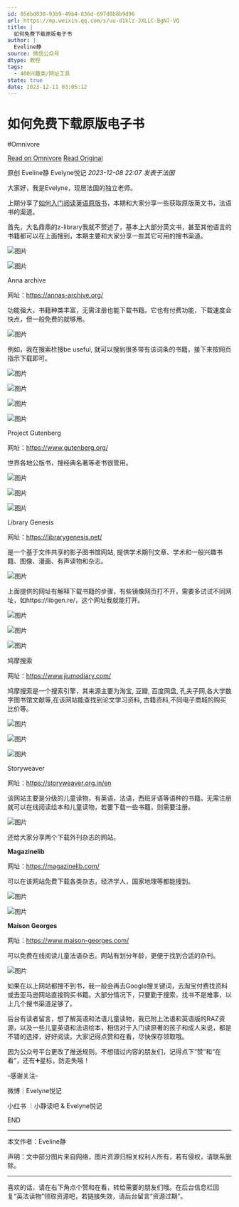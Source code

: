 ```yaml
---
id: 05dbd838-93b9-49b4-836d-697d8b8b9d96
url: https://mp.weixin.qq.com/s/uu-d1klz-JXLLC-BgN7-VQ
title: |
  如何免费下载原版电子书
author: |
  Eveline静
source: 微信公众号
dtype: 教程
tags:
  - 400兴趣类/网址工具
state: true
date: 2023-12-11 03:05:12
---
```



# 如何免费下载原版电子书
#Omnivore

[Read on Omnivore](https://omnivore.app/me/https-mp-weixin-qq-com-s-uu-d-1-klz-jxllc-bg-n-7-vq-18c551e6f8a)
[Read Original](https://mp.weixin.qq.com/s/uu-d1klz-JXLLC-BgN7-VQ)

原创 Eveline静  Evelyne悦记 _2023-12-08 22:07_ _发表于法国_ 

  
大家好，我是Evelyne，现居法国的独立老师。

上期分享了[如何入门阅读英语原版书](http://mp.weixin.qq.com/s?%5F%5Fbiz=MzAwODgxNjIwOA==&mid=2660201061&idx=1&sn=693da83a0f0a32f1252ae86016109ee1&chksm=8012c15ab765484cd836b21ef234d300fa1c86d36ab0cca3cb44be4d97c4795a8ff3997f835d&scene=21#wechat%5Fredirect)，本期和大家分享一些获取原版英文书，法语书的渠道。

首先，大名鼎鼎的z-library我就不赘述了，基本上大部分英文书，甚至其他语言的书籍都可以在上面搜到，本期主要和大家分享一些其它可用的搜书渠道。

![图片](https://proxy-prod.omnivore-image-cache.app/0x0,sxElELv3jehzIe3sSqk_Zg4ILF-81AEEt6P1ZCwlYhq8/https://mmbiz.qpic.cn/mmbiz_png/FPzfh1anJC7kEzOG3SUbssVdb9VOmohibv2WDO8XnX7sOiab6rOCl6bUSicpcS4wotRUb2jQaO98cldicQARHMBXVQ/640?wx_fmt=png)

![图片](https://proxy-prod.omnivore-image-cache.app/0x0,s8OmND95bHNXQqLy8gEoKV_AmvgguOUvfAQA5DZaB3zI/https://mmbiz.qpic.cn/mmbiz_png/FPzfh1anJC7kEzOG3SUbssVdb9VOmohibLIEWPMoX1jxdqztUeVOicm0CZ4L8oicFrXMXSOqwahiaIwPtiagwlaSfCg/640?wx_fmt=png)

Anna archive

网址：https://annas-archive.org/

功能强大，书籍种类丰富，无需注册也能下载书籍。它也有付费功能，下载速度会快点，但一般免费的就够用。

![图片](https://proxy-prod.omnivore-image-cache.app/0x0,syy55F5x9MtlpjplfoVAcw5OhvSTPtqEinuqv8pHeejE/https://mmbiz.qpic.cn/mmbiz_png/FPzfh1anJC5wiaxxJCKfqNCLNbjQEqbSfUiaqbFsPcSsl8SAtKlNVysuL81ertt7TibHPHRn9LgMtiaeQbql2pRkZA/640?wx_fmt=png&from=appmsg)

例如，我在搜索栏搜be useful, 就可以搜到很多带有该词条的书籍，接下来按网页指示下载即可。

![图片](https://proxy-prod.omnivore-image-cache.app/0x0,spxLnhMPcsSCyvB2bUf7HcLsXqgTw59zHkQREdv_Xez4/https://mmbiz.qpic.cn/mmbiz_png/FPzfh1anJC5wiaxxJCKfqNCLNbjQEqbSfL5JG3eDHiapaXFCoMXHfNwxc1kHxxlQEC2g5cSGlSIx4tuib37ol6HHw/640?wx_fmt=png&from=appmsg)

![图片](https://proxy-prod.omnivore-image-cache.app/0x0,sA56Tk_zFuNnf8IpneZ2QmVo5AsV1fmPdyWn1HGt3lO4/https://mmbiz.qpic.cn/mmbiz_png/FPzfh1anJC5wiaxxJCKfqNCLNbjQEqbSfxR0T3NMrSibhKrnjXJSDDQf595vmlOQjVKoLBe2ibm84FLz3rkfXlm5A/640?wx_fmt=png&from=appmsg)

![图片](https://proxy-prod.omnivore-image-cache.app/0x0,sxElELv3jehzIe3sSqk_Zg4ILF-81AEEt6P1ZCwlYhq8/https://mmbiz.qpic.cn/mmbiz_png/FPzfh1anJC7kEzOG3SUbssVdb9VOmohibv2WDO8XnX7sOiab6rOCl6bUSicpcS4wotRUb2jQaO98cldicQARHMBXVQ/640?wx_fmt=png)

![图片](https://proxy-prod.omnivore-image-cache.app/0x0,s8OmND95bHNXQqLy8gEoKV_AmvgguOUvfAQA5DZaB3zI/https://mmbiz.qpic.cn/mmbiz_png/FPzfh1anJC7kEzOG3SUbssVdb9VOmohibLIEWPMoX1jxdqztUeVOicm0CZ4L8oicFrXMXSOqwahiaIwPtiagwlaSfCg/640?wx_fmt=png)

Project Gutenberg

网址：https://www.gutenberg.org/

世界各地公版书，搜经典名著等老书很管用。

![图片](https://proxy-prod.omnivore-image-cache.app/0x0,s6A43aDiMZtXAmeIzrDixcqN2Ah63dK56K4tWqrXCaJ8/https://mmbiz.qpic.cn/mmbiz_png/FPzfh1anJC5wiaxxJCKfqNCLNbjQEqbSfG1wqoMz8Qot303NsDDzOJmhMMJLsicZiaoSn9py0TQIVCyuukNUTugfw/640?wx_fmt=png&from=appmsg)

![图片](https://proxy-prod.omnivore-image-cache.app/0x0,sxElELv3jehzIe3sSqk_Zg4ILF-81AEEt6P1ZCwlYhq8/https://mmbiz.qpic.cn/mmbiz_png/FPzfh1anJC7kEzOG3SUbssVdb9VOmohibv2WDO8XnX7sOiab6rOCl6bUSicpcS4wotRUb2jQaO98cldicQARHMBXVQ/640?wx_fmt=png)

![图片](https://proxy-prod.omnivore-image-cache.app/0x0,s8OmND95bHNXQqLy8gEoKV_AmvgguOUvfAQA5DZaB3zI/https://mmbiz.qpic.cn/mmbiz_png/FPzfh1anJC7kEzOG3SUbssVdb9VOmohibLIEWPMoX1jxdqztUeVOicm0CZ4L8oicFrXMXSOqwahiaIwPtiagwlaSfCg/640?wx_fmt=png)

Library Genesis

网址：https://librarygenesis.net/

是一个基于文件共享的影子图书馆网站, 提供学术期刊文章、学术和一般兴趣书籍、图像、漫画、有声读物和杂志。

![图片](https://proxy-prod.omnivore-image-cache.app/0x0,s12DCyuJy13TE0MmgFiNUZenbBkv6sEBQLt5NR1OzR_Q/https://mmbiz.qpic.cn/mmbiz_png/FPzfh1anJC5wiaxxJCKfqNCLNbjQEqbSfzib7meMMs6mSZDIU9ia9RDibxj2grtgJq58wlw7v8lvVVsPqFbMQ3byEg/640?wx_fmt=png&from=appmsg)

上面提供的网址有解释下载书籍的步骤，有些镜像网页打不开，需要多试试不同网址，如https://libgen.re/，这个网址我就能打开。

![图片](https://proxy-prod.omnivore-image-cache.app/0x0,sseKAENHeRMBidlip0qV2jdduH3zf1DWybO5Vq-xdz5I/https://mmbiz.qpic.cn/mmbiz_png/FPzfh1anJC5wiaxxJCKfqNCLNbjQEqbSfFxdrfMSX6pDcxIB1icqWyictUw9XQNO0kmmXypWNPw1xyicMNxXjmlqFg/640?wx_fmt=png&from=appmsg)

![图片](https://proxy-prod.omnivore-image-cache.app/0x0,sxElELv3jehzIe3sSqk_Zg4ILF-81AEEt6P1ZCwlYhq8/https://mmbiz.qpic.cn/mmbiz_png/FPzfh1anJC7kEzOG3SUbssVdb9VOmohibv2WDO8XnX7sOiab6rOCl6bUSicpcS4wotRUb2jQaO98cldicQARHMBXVQ/640?wx_fmt=png)

![图片](https://proxy-prod.omnivore-image-cache.app/0x0,s8OmND95bHNXQqLy8gEoKV_AmvgguOUvfAQA5DZaB3zI/https://mmbiz.qpic.cn/mmbiz_png/FPzfh1anJC7kEzOG3SUbssVdb9VOmohibLIEWPMoX1jxdqztUeVOicm0CZ4L8oicFrXMXSOqwahiaIwPtiagwlaSfCg/640?wx_fmt=png)

鸠摩搜索

网址：https://www.jiumodiary.com/

鸠摩搜索是一个搜索引擎，其来源主要为淘宝, 豆瓣, 百度网盘, 孔夫子网,各大学数字图书馆文献等,在该网站能查找到论文学习资料, 古籍资料,不同电子商城的购买比价等。

![图片](https://proxy-prod.omnivore-image-cache.app/0x0,sQYyTMDC5sVPES5BIKAR-_BjME3ZTrhoIotlKsUnijIA/https://mmbiz.qpic.cn/mmbiz_png/FPzfh1anJC5wiaxxJCKfqNCLNbjQEqbSfDgUFYVhr6J1d7Q55rWL5wFySAMQSaCvl1sjoC1hibPK2eygxicWzQYjw/640?wx_fmt=png&from=appmsg)

![图片](https://proxy-prod.omnivore-image-cache.app/0x0,sxElELv3jehzIe3sSqk_Zg4ILF-81AEEt6P1ZCwlYhq8/https://mmbiz.qpic.cn/mmbiz_png/FPzfh1anJC7kEzOG3SUbssVdb9VOmohibv2WDO8XnX7sOiab6rOCl6bUSicpcS4wotRUb2jQaO98cldicQARHMBXVQ/640?wx_fmt=png)

![图片](https://proxy-prod.omnivore-image-cache.app/0x0,s8OmND95bHNXQqLy8gEoKV_AmvgguOUvfAQA5DZaB3zI/https://mmbiz.qpic.cn/mmbiz_png/FPzfh1anJC7kEzOG3SUbssVdb9VOmohibLIEWPMoX1jxdqztUeVOicm0CZ4L8oicFrXMXSOqwahiaIwPtiagwlaSfCg/640?wx_fmt=png)

Storyweaver

网址：https://storyweaver.org.in/en

该网站主要是分级的儿童读物，有英语，法语，西班牙语等语种的书籍。无需注册就可以在线阅读绘本和儿童读物，若要下载一些书籍，则需要注册。

![图片](https://proxy-prod.omnivore-image-cache.app/0x0,si0WV5rDFNW4YQsG2AEADfKiO_nE4UcW6nCAbloUuQEM/https://mmbiz.qpic.cn/mmbiz_png/FPzfh1anJC5wiaxxJCKfqNCLNbjQEqbSfbJbXvrxSYZic20scicOrpib6ZKGJLHcMEkIb9dERMSX8NZod8644BQQibA/640?wx_fmt=png&from=appmsg)

还给大家分享两个下载外刊杂志的网站。

**Magazinelib**

网址：https://magazinelib.com/

可以在该网站免费下载各类杂志，经济学人，国家地理等都能搜到。

![图片](https://proxy-prod.omnivore-image-cache.app/0x0,srZU7IkJVVZ3HvDbeW51QoZ0XaPIejjF9W4qGz81NqCs/https://mmbiz.qpic.cn/mmbiz_png/FPzfh1anJC5wiaxxJCKfqNCLNbjQEqbSf50w8DjOlv5cKKDXPy33TXVI27awwGuY8icvI0QVyF6VUNNiaDQdjAtGw/640?wx_fmt=png&from=appmsg)

![图片](https://proxy-prod.omnivore-image-cache.app/0x0,s2dTaPK6RiXlWUcVAPhiKuIAcLwNudG3QDWmGMdUra1E/https://mmbiz.qpic.cn/mmbiz_png/FPzfh1anJC5wiaxxJCKfqNCLNbjQEqbSfUj9UK1D0ISYHsLb3tCj9Oo6icnr5gsrhiaibyd9vJRdW2xuM9SEiaEt4icw/640?wx_fmt=png&from=appmsg)

**Maison Georges**

网址：https://www.maison-georges.com/

可以免费在线阅读儿童法语杂志。网站有划分年龄，更便于找到合适的杂刊。

![图片](https://proxy-prod.omnivore-image-cache.app/0x0,sUijoGPneuK4LmllgRXWgQlLR7BJcC2oSoo14J6UsHb4/https://mmbiz.qpic.cn/mmbiz_png/FPzfh1anJC5wiaxxJCKfqNCLNbjQEqbSfSGZuACdGYThkAjMicYXAuvF1An9XuWbBFhle0cVgmCd7EwicSp0ISpGA/640?wx_fmt=png&from=appmsg)

如果在以上网站都搜不到书，我一般会再去Google搜关键词，去淘宝付费找资料或去亚马逊网站直接购买书籍。大部分情况下，只要勤于搜索，找书不是难事，以上几个搜书渠道足够了。

后台有读者留言，想了解英语和法语儿童读物，我已附上法语和英语版的RAZ资源，以及一些儿童英语和法语绘本，相信对于入门读原著的孩子和成人来说，都是不错的选择，好好阅读。大家记得点赞和在看，尽快保存领取哦。

因为公众号平台更改了推送规则。不想错过内容的朋友们，记得点下“赞”和“在看”，还有➕星标，防走失哦！

\-感谢关注-

微博｜Evelyne悦记

小红书 ｜小静读吧 & Evelyne悦记

END

---

本文作者：Eveline静  

声明：文中部分图片来自网络，图片资源归相关权利人所有，若有侵权，请联系删除。  

---

喜欢的话，请在右下角点个赞和在看，转给需要的朋友们哦。在后台信息栏回复“英法读物”领取资源吧，若链接失效，请后台留言“资源过期”。  



